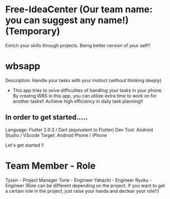 # Free-IdeaCenter (Our team name: you can suggest any name!) (Temporary)
Enrich your skills through projects. Being better version of your self!!


# wbsapp

Description: Handle your tasks with your instinct (without thinking deeply)
- This app tries to solve difficulties of handling your tasks in your phone. By creatng WBS in this app, you can utilize extra time to work on for another tasks!! Achieve high efficiency in daily task planning!!


## In order to get started..... 
Language: Flutter 2.0.3 / Dart (equivalent to Flutter)
Dev Tool: Android Studio / VScode
Target: Android Phone / iPhone

Let's get started !!

# Team Member - Role 
Tyson - Project Manager
Tune - Engineer
Yahachi - Engineer
Ryuku - Engineer
(Role can be different depending on the project. If you want to get a certain role in the project, just raise your hands and declear your role!!)
